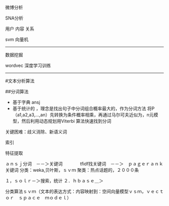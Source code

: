 微博分析

SNA分析

用户
内容
关系

svm 向量机

--------
数据挖掘

wordvec 深度学习训练


-----
#文本分析算法


##分词算法

- 基于字典 ansj
- 基于统计的 ，理念是找出句子中分词组合概率最大的，作为分词方法
  将P（a1,a2,a3,...,an）先转换为条件概率相乘，再通过马尔可夫近似为，n元模型，然后利用动态规划用Viterbi
 算法快速找到分词

关键困难：歧义消除、新语义词




索引

特征提取



ａｎｓｊ分词　－－＞关键词　　　　tfidf找关键词　－－＞　ｐａｇｅｒａｎｋ关键词
分类：weka,贝叶斯，ｓｖｍ
聚类：热点话题的，２０００条

１，ｓｏｌｒ－＞搜索，统计
２．ｈｂａｓｅ＿＞

分类算法ｓｖｍ（文本的表达方式：内容映射到：空间向量模型ｖｓｍ，ｖｅｃｔｏｒ　ｓｐａｃｅ　ｍｏｄｅｌ）

